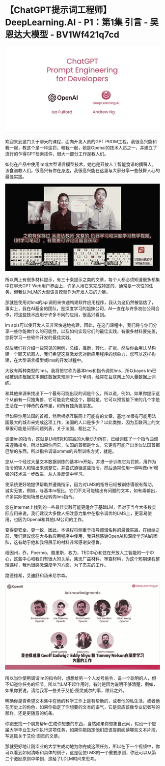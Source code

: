 # 【ChatGPT提示词工程师】 DeepLearning.AI - P1：第1集 引言 - 吴恩达大模型 - BV1Wf421q7cd

![](img/e5e5470802ecd565245edb116b53bae7_0.png)

欢迎来到这门关于聊天的课程，面向开发人员的GPT PROM工程，我很高兴能和我一起，教这个是一种惩罚，和我一起，她是Openai的技术人员之一，并建立了流行的乍得GPT检索插件，很大一部分工作是教人们。

如何在产品中使用lm或大型语言模型技术，她也是开放人工智能食谱的撰稿人，该食谱教人们，很高兴有你在身边，我很高兴能在这里与大家分享一些鼓舞人心的最佳实践。



![](img/e5e5470802ecd565245edb116b53bae7_2.png)

所以网上有很多材料提示，有三十条提示之类的文章，每个人都必须知道很多都集中在聊天GPT Web用户界面上，许多人用它来完成特定的、通常是一次性的任务，但我认为LM的大型语言模型作为开发人员的力量。

那就是使用对lms的api调用来快速构建软件应用程序，我认为这仍然被低估了，事实上，我在AI基金的团队，是深度学习的姐妹公司，AI一直在与许多初创公司合作，将这些技术应用于许多不同的应用，很高兴看到。

lm apis可以使开发人员非常快速地构建，因此，在这门课程中，我们将与你们分享一些你能做什么的可能性，以及如何实现它们的最佳实践，有很多材料要先盖，您将学习一些软件开发的最佳实践。

然后我们将介绍一些常见的用例，总结，推断，转化，扩张，然后你会用LLM构建一个聊天机器人，我们希望这将激发您对新应用程序的想象力，您可以这样构建，在大型语言模型或lms的开发过程中。

大致有两种类型的lms，我将把它称为基本lms和指令调优lms，所以bayes lm已经被训练根据文本训练数据来预测下一个单词，经常在互联网上的大量数据上训练。

和其他来源来找出下一个最有可能出现的词是什么，所以说，例如，如果你提示这个从前有一只独角兽，它可能会完成这个，那就是，它可以预言接下来的几个字是生活在一个神奇的森林里，和所有独角兽朋友。

但如果你用法国的首都，然后根据互联网上可能有的文章，基地lm很有可能用法国最大的城市来完成这项工作，法国的人口是多少？以此类推，因为互联网上的文章很可能是问答问题列表，关于法国，相比之下。

调谐lm的指令，这就是LM研究和实践的大量动力所在，已经训练了一个指令曲调来遵循指令，所以如果你问它，法国的首都是什么，它更有可能产出类似法国首都巴黎的东西，所以指令调谐omms的典型训练方式，就是。

您从一个经过大量文本数据训练的基本lm开始，并进一步训练它为罚款，用作为指令的输入和输出来调整它，并尝试遵循这些指令，然后通常使用一种叫做rlhf增强的技术进一步改进，从人类反馈中学习。

使系统更好地提供帮助并遵循指示，因为对LMS的指导已经被训练得很有帮助，诚实无害，例如，与基本m相比，它们不太可能输出有问题的文本，如有毒输出，许多实际使用场景已经转向lms指令。

您在Internet上找到的一些最佳实践可能更适合于基础LM，但对于当今大多数实际应用来说，我们建议大多数人把注意力集中在指令调优的LMS上，更容易使用，也因为Openai和其他LM公司的工作。

变得更安全、更一致，因此，本课程将侧重于指导调谐名称的最佳实践，在继续之前，我们建议您在大多数应用程序中使用，我只想感谢OpenAI和深度学习AI的团队，这有助于他和我将展示的材料非常感谢安德鲁。

缅因州，乔，Poermo，鲍里斯，权力，TED中心和住在开放人工智能的一个中心，这些中心和我们有很大的关系，集思广益材料，审查材料，为这个短期课程整理课程，我也很感激深度学习方面，为了杰夫的工作。

路德维希，艾迪舒和汤米尼尔森。

![](img/e5e5470802ecd565245edb116b53bae7_4.png)

所以当你使用调谐lm的指令时，想想给另一个人发号施令，说一个聪明的人，但不知道你任务的细节，所以当LM不起作用时，有时是因为说明不够清楚，例如，如果你要说，请给我写一些关于艾伦·图灵威尔的事，除此之外。

明确你是否希望文本集中在他的科学工作上是有帮助的，或者他的私生活，或者他在历史上的角色，如果你指定了你想要的文本的语气，它是否应该像专业记者写的那样，还是更随意的纸条。

你跑去找一个朋友帮lm生成你想要的东西，当然如果你想象自己问，假设一个应届大学毕业生为你执行这项任务，如果你能指定他们应该提前阅读哪些文本片段，写这篇关于艾伦·图灵的文章。

那就更好地让刚毕业的大学生成功地为你完成这项任务，所以在下一个视频中，你可以看到如何清晰和具体的例子，这是促使LMS的一个重要原则，你还可以从第二个激励原则中学到，这给了LDLM时间来思考。

